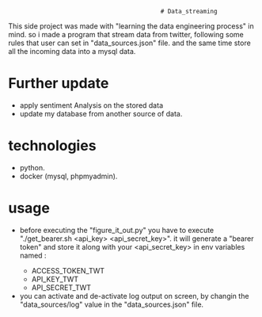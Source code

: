                                                # Data_streaming

This side project was made with "learning the data engineering process" in mind.
so i made a program that stream data from twitter, following some rules that user can set in "data_sources.json" file.
and the same time store all the incoming data into a mysql data.

# Further update
- apply sentiment Analysis on the stored data
- update my database from another source of data.

# technologies
- python.
- docker (mysql, phpmyadmin).

# usage
- before executing the "figure_it_out.py" you have to execute "./get_bearer.sh <api_key> <api_secret_key>".
  it will generate a "bearer token" and store it along with your <api-key> <api_secret_key> in env variables named :
     * ACCESS_TOKEN_TWT
     * API_KEY_TWT
     * API_SECRET_TWT
- you can activate and de-activate log output on screen, by changin the "data_sources/log" value in the  "data_sources.json" file. 
